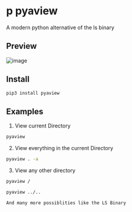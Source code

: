 # p pyaview
A modern python alternative of the ls binary

## Preview
![image](https://user-images.githubusercontent.com/123122904/234297083-7f4859b3-6614-4c23-9cf0-699300db760d.png)

## Install

```bash
pip3 install pyaview
```

## Examples

1. View current Directory
```bash
pyaview
```

2. View everything in the current Directory
```bash
pyaview . -a
```

3. View any other directory
```bash
pyaview /
```

```bash
pyaview ../..
```

```
And many more possiblities like the LS Binary
```
